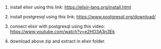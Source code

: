 1. install elixir using this link: https://elixir-lang.org/install.html

2. install postgresql using this link: https://www.postgresql.org/download/

3. connect elixir with postgresql using this video: https://www.youtube.com/watch?v=e2HO3A3n3Ek

4. download above zip and extract in elixir folder.